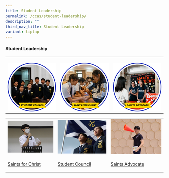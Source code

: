 ```yaml
---
title: Student Leadership
permalink: /ccas/student-leadership/
description: ""
third_nav_title: Student Leadership
variant: tiptap
---
```

<h4><strong>Student Leadership</strong></h4>
<table style="minWidth: 75px">
<colgroup>
<col>
<col>
<col>
</colgroup>
<tbody>
<tr>
<th rowspan="1" colspan="1">
<p></p><a class="isomer-image-wrapper" href="/ccas/student-leadership/student-council/"><img style="width: 100%" height="auto" width="100%" alt="Student Council" src="/images/CCA Pictures/CCA Profile/SC.png"></a>
</th>
<th rowspan="1" colspan="1">
<p></p><a class="isomer-image-wrapper" href="/ccas/student-leadership/saints-for-christ/"><img style="width: 100%" height="auto" width="100%" alt="Saints for Christ" src="/images/CCA Pictures/CCA Profile/SFC.png"></a>
</th>
<th rowspan="1" colspan="1">
<p></p><a class="isomer-image-wrapper" href="/ccas/student-leadership/saints-advocate/"><img style="width: 100%" height="auto" width="100%" alt="Saints Advocate" src="/images/CCA Pictures/CCA Profile/Advo.png"></a>
</th>
</tr>
</tbody>
</table>
<p></p>
<table style="minWidth: 75px">
<colgroup>
<col>
<col>
<col>
</colgroup>
<tbody>
<tr>
<td rowspan="1" colspan="1">
<div class="isomer-image-wrapper">
<img style="width: 100%" height="auto" width="100%" src="/images/cca1.jpg">
</div>
</td>
<td rowspan="1" colspan="1">
<div class="isomer-image-wrapper">
<img style="width: 100%" height="auto" width="100%" src="/images/cca2.jpg">
</div>
</td>
<td rowspan="1" colspan="1">
<div class="isomer-image-wrapper">
<img style="width: 100%" height="auto" width="100%" src="/images/cca3.jpg">
</div>
</td>
</tr>
<tr>
<td rowspan="1" colspan="1">
<p><a href="/ccas/student-leadership/saints-for-christ" rel="noopener noreferrer nofollow" target="_blank">Saints for Christ</a>
</p>
</td>
<td rowspan="1" colspan="1">
<p><a href="/ccas/student-leadership/student-council" rel="noopener noreferrer nofollow" target="_blank">Student Council</a>
</p>
</td>
<td rowspan="1" colspan="1">
<p><a href="/ccas/student-leadership/saints-advocate" rel="noopener noreferrer nofollow" target="_blank">Saints Advocate</a>
</p>
</td>
</tr>
</tbody>
</table>
<p></p>